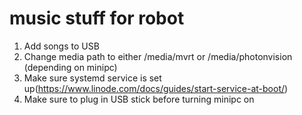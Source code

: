 # music stuff for robot

1. Add songs to USB
2. Change media path to either /media/mvrt or /media/photonvision (depending on minipc)
3. Make sure systemd service is set up(https://www.linode.com/docs/guides/start-service-at-boot/) 
4. Make sure to plug in USB stick before turning minipc on